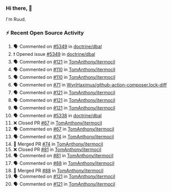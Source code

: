 ### Hi there, 👋

I'm Ruud.
 
### :zap: Recent Open Source Activity

<!--START_SECTION:activity-->
1. 🗣 Commented on [#5349](https://github.com/doctrine/dbal/issues/5349) in [doctrine/dbal](https://github.com/doctrine/dbal)
2. ❗️ Opened issue [#5349](https://github.com/doctrine/dbal/issues/5349) in [doctrine/dbal](https://github.com/doctrine/dbal)
3. 🗣 Commented on [#121](https://github.com/TomAnthony/itermocil/issues/121) in [TomAnthony/itermocil](https://github.com/TomAnthony/itermocil)
4. 🗣 Commented on [#110](https://github.com/TomAnthony/itermocil/issues/110) in [TomAnthony/itermocil](https://github.com/TomAnthony/itermocil)
5. 🗣 Commented on [#110](https://github.com/TomAnthony/itermocil/issues/110) in [TomAnthony/itermocil](https://github.com/TomAnthony/itermocil)
6. 🗣 Commented on [#71](https://github.com/WyriHaximus/github-action-composer.lock-diff/issues/71) in [WyriHaximus/github-action-composer.lock-diff](https://github.com/WyriHaximus/github-action-composer.lock-diff)
7. 🗣 Commented on [#121](https://github.com/TomAnthony/itermocil/issues/121) in [TomAnthony/itermocil](https://github.com/TomAnthony/itermocil)
8. 🗣 Commented on [#121](https://github.com/TomAnthony/itermocil/issues/121) in [TomAnthony/itermocil](https://github.com/TomAnthony/itermocil)
9. 🗣 Commented on [#121](https://github.com/TomAnthony/itermocil/issues/121) in [TomAnthony/itermocil](https://github.com/TomAnthony/itermocil)
10. 🗣 Commented on [#5338](https://github.com/doctrine/dbal/issues/5338) in [doctrine/dbal](https://github.com/doctrine/dbal)
11. ❌ Closed PR [#67](https://github.com/TomAnthony/itermocil/pull/67) in [TomAnthony/itermocil](https://github.com/TomAnthony/itermocil)
12. 🗣 Commented on [#67](https://github.com/TomAnthony/itermocil/issues/67) in [TomAnthony/itermocil](https://github.com/TomAnthony/itermocil)
13. 🗣 Commented on [#74](https://github.com/TomAnthony/itermocil/issues/74) in [TomAnthony/itermocil](https://github.com/TomAnthony/itermocil)
14. 🎉 Merged PR [#74](https://github.com/TomAnthony/itermocil/pull/74) in [TomAnthony/itermocil](https://github.com/TomAnthony/itermocil)
15. ❌ Closed PR [#81](https://github.com/TomAnthony/itermocil/pull/81) in [TomAnthony/itermocil](https://github.com/TomAnthony/itermocil)
16. 🗣 Commented on [#81](https://github.com/TomAnthony/itermocil/issues/81) in [TomAnthony/itermocil](https://github.com/TomAnthony/itermocil)
17. 🗣 Commented on [#88](https://github.com/TomAnthony/itermocil/issues/88) in [TomAnthony/itermocil](https://github.com/TomAnthony/itermocil)
18. 🎉 Merged PR [#88](https://github.com/TomAnthony/itermocil/pull/88) in [TomAnthony/itermocil](https://github.com/TomAnthony/itermocil)
19. 🗣 Commented on [#121](https://github.com/TomAnthony/itermocil/issues/121) in [TomAnthony/itermocil](https://github.com/TomAnthony/itermocil)
20. 🗣 Commented on [#121](https://github.com/TomAnthony/itermocil/issues/121) in [TomAnthony/itermocil](https://github.com/TomAnthony/itermocil)
<!--END_SECTION:activity-->
